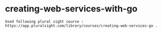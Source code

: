 # creating-web-services-with-go
   
    Used following plural sight course : https://app.pluralsight.com/library/courses/creating-web-services-go . 
